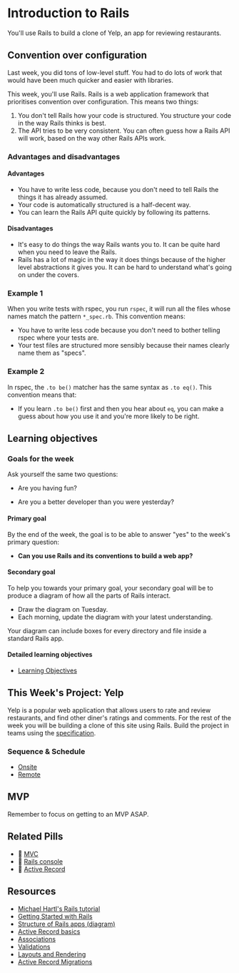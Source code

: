 # Introduction to Rails

You'll use Rails to build a clone of Yelp, an app for reviewing restaurants.

## Convention over configuration

Last week, you did tons of low-level stuff.  You had to do lots of work that would have been much quicker and easier with libraries.

This week, you'll use Rails. Rails is a web application framework that prioritises convention over configuration.  This means two things:

1. You don't tell Rails how your code is structured.  You structure your code in the way Rails thinks is best.
2. The API tries to be very consistent.  You can often guess how a Rails API will work, based on the way other Rails APIs work.

### Advantages and disadvantages

#### Advantages

* You have to write less code, because you don't need to tell Rails the things it has already assumed.
* Your code is automatically structured is a half-decent way.
* You can learn the Rails API quite quickly by following its patterns.

#### Disadvantages

* It's easy to do things the way Rails wants you to.  It can be quite hard when you need to leave the Rails.
* Rails has a lot of magic in the way it does things because of the higher level abstractions it gives you.  It can be hard to understand what's going on under the covers.

### Example 1

When you write tests with rspec,  you run `rspec`, it will run all the files whose names match the pattern `*_spec.rb`.  This convention means:

* You have to write less code because you don't need to bother telling rspec where your tests are.
* Your test files are structured more sensibly because their names clearly name them as "specs".

### Example 2

In rspec, the `.to be()` matcher has the same syntax as `.to eq()`.  This convention means that:

* If you learn `.to be()` first and then you hear about `eq`, you can make a guess about how you use it and you're more likely to be right.

## Learning objectives

### Goals for the week

Ask yourself the same two questions:

* Are you having fun?

* Are you a better developer than you were yesterday?

#### Primary goal

By the end of the week, the goal is to be able to answer "yes" to the week's primary question:

* **Can you use Rails and its conventions to build a web app?**

#### Secondary goal

To help you towards your primary goal, your secondary goal will be to produce a diagram of how all the parts of Rails interact.

* Draw the diagram on Tuesday.
* Each morning, update the diagram with your latest understanding.

Your diagram can include boxes for every directory and file inside a standard Rails app.

#### Detailed learning objectives

* [Learning Objectives](learning_objectives.md)

## This Week's Project: Yelp

Yelp is a popular web application that allows users to rate and review restaurants, and find other diner's ratings and comments. For the rest of the week you will be building a clone of this site using Rails. Build the project in teams using the [specification](yelp_project_specification.md).

### Sequence & Schedule
* [Onsite](../sequence/onsite/week08.md)
* [Remote](../sequence/remote/week08.md)

## MVP

Remember to focus on getting to an MVP ASAP.

## Related Pills

* :pill: [MVC](../pills/mvc.md)
* :pill: [Rails console](../pills/rails_console.md)
* :pill: [Active Record](../pills/activerecord.md)

## Resources

* [Michael Hartl's Rails tutorial](http://www.railstutorial.org/book)
* [Getting Started with Rails](http://guides.rubyonrails.org/getting_started.html)
* [Structure of Rails apps (diagram)](http://images.thoughtbot.com/ember-rails-terminology-differences/rails.png)
* [Active Record basics](http://guides.rubyonrails.org/active_record_basics.html)
* [Associations](http://guides.rubyonrails.org/association_basics.html)
* [Validations](http://guides.rubyonrails.org/active_record_validations.html)
* [Layouts and Rendering](http://guides.rubyonrails.org/layouts_and_rendering.html)
* [Active Record Migrations](http://guides.rubyonrails.org/migrations.html)




